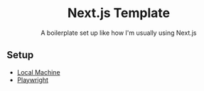 <h1 align="center">Next.js Template</h1>

<center>A boilerplate set up like how I'm usually using Next.js</center>

## Setup

- [Local Machine](./docs/setup-local-machine.md)
- [Playwright](./playwright/README.md)
